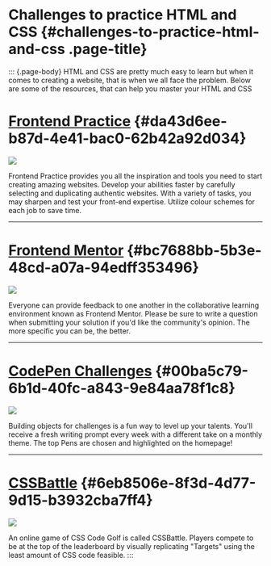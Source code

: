 Challenges to practice HTML and CSS {#challenges-to-practice-html-and-css .page-title}
===================================

::: {.page-body}
HTML and CSS are pretty much easy to learn but when it comes to creating
a website, that is when we all face the problem. Below are some of the
resources, that can help you master your HTML and CSS

[Frontend Practice](https://www.frontendpractice.com/) {#da43d6ee-b87d-4e41-bac0-62b42a92d034}
======================================================

![](Challenges%20to%20practice%20HTML%20and%20CSS%20bfd737827052473d99e87cb81297556d/Untitled.png)

Frontend Practice provides you all the inspiration and tools you need to
start creating amazing websites. Develop your abilities faster by
carefully selecting and duplicating authentic websites. With a variety
of tasks, you may sharpen and test your front-end expertise. Utilize
colour schemes for each job to save time.

------------------------------------------------------------------------

[Frontend Mentor](https://www.frontendmentor.io/) {#bc7688bb-5b3e-48cd-a07a-94edff353496}
=================================================

![](Challenges%20to%20practice%20HTML%20and%20CSS%20bfd737827052473d99e87cb81297556d/Untitled%201.png)

Everyone can provide feedback to one another in the collaborative
learning environment known as Frontend Mentor. Please be sure to write a
question when submitting your solution if you\'d like the community\'s
opinion. The more specific you can be, the better.

------------------------------------------------------------------------

[CodePen Challenges](https://codepen.io/challenges) {#00ba5c79-6b1d-40fc-a843-9e84aa78f1c8}
===================================================

![](Challenges%20to%20practice%20HTML%20and%20CSS%20bfd737827052473d99e87cb81297556d/Untitled%202.png)

Building objects for challenges is a fun way to level up your talents.
You\'ll receive a fresh writing prompt every week with a different take
on a monthly theme. The top Pens are chosen and highlighted on the
homepage!

------------------------------------------------------------------------

[CSSBattle](https://cssbattle.dev/) {#6eb8506e-8f3d-4d77-9d15-b3932cba7ff4}
===================================

![](Challenges%20to%20practice%20HTML%20and%20CSS%20bfd737827052473d99e87cb81297556d/Untitled%203.png)

An online game of CSS Code Golf is called CSSBattle. Players compete to
be at the top of the leaderboard by visually replicating \"Targets\"
using the least amount of CSS code feasible.
:::
